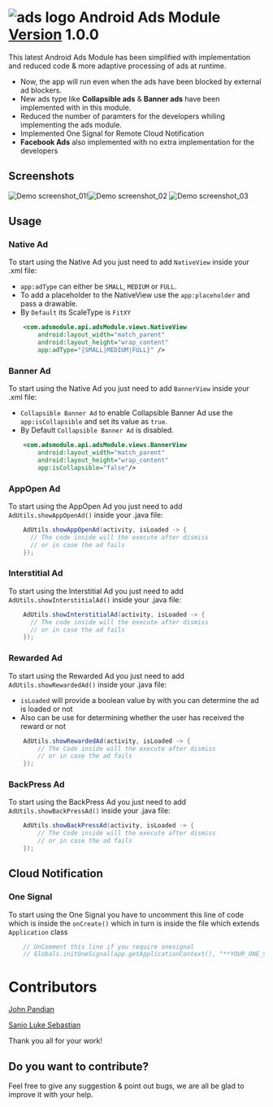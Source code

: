 ![ads logo][adslogo] Android Ads Module [Version]() 1.0.0
======

This latest Android Ads Module has been simplified with implementation and reduced code & more adaptive processing of ads at runtime.

* Now, the app will run even when the ads have been blocked by external ad blockers.
* New ads type like **Collapsible ads** & **Banner ads** have been implemented with in this module.
* Reduced the number of paramters for the developers whiling implementing the ads module.
* Implemented One Signal for Remote Cloud Notification
* **Facebook Ads** also implemented with no extra implementation for the developers

Screenshots
-----------

![Demo screenshot_01][1]!![Demo screenshot_02][2] ![Demo screenshot_03][3]


Usage
-----

### Native Ad
To start using the Native Ad you just need to add ``NativeView`` inside your .xml file:
* ``app:adType`` can either be `SMALL`, `MEDIUM` or `FULL`.
* To add a placeholder to the NativeView use the `app:placeholder` and pass a drawable.
* By `Default` its ScaleType is `FitXY`
```xml
    <com.adsmodule.api.adsModule.views.NativeView
        android:layout_width="match_parent"
        android:layout_height="wrap_content"
        app:adType="{SMALL|MEDIUM|FULL}" />
```

### Banner Ad
To start using the Native Ad you just need to add ``BannerView`` inside your .xml file:
* ``Collapsible Banner Ad`` to enable Collapsible Banner Ad use the `app:isCollapsible` and set its value as `true`.
* By Default ``Collapsible Banner Ad`` is disabled.

```xml
    <com.adsmodule.api.adsModule.views.BannerView
        android:layout_width="match_parent"
        android:layout_height="wrap_content"
        app:isCollapsible="false"/>
```


### AppOpen Ad
To start using the AppOpen Ad you just need to add ``AdUtils.showAppOpenAd()`` inside your .java file:

```java
    AdUtils.showAppOpenAd(activity, isLoaded -> {
      // The code inside will the execute after dismiss
      // or in case the ad fails
    });
```

### Interstitial Ad
To start using the Interstitial Ad you just need to add ``AdUtils.showInterstitialAd()`` inside your .java file:

```java
    AdUtils.showInterstitialAd(activity, isLoaded -> {
      // The code inside will the execute after dismiss
      // or in case the ad fails
    });
```

### Rewarded Ad
To start using the Rewarded Ad you just need to add ``AdUtils.showRewardedAd()`` inside your .java file:
* ``isLoaded`` will provide a boolean value by with you can determine the ad is loaded or not
* Also can be use for determining whether the user has received the reward or not

```java
    AdUtils.showRewardedAd(activity, isLoaded -> {
        // The Code inside will the execute after dismiss
        // or in case the ad fails
    });
```
### BackPress Ad
To start using the BackPress Ad you just need to add ``AdUtils.showBackPressAd()`` inside your .java file:

```java
    AdUtils.showBackPressAd(activity, isLoaded -> {
        // The Code inside will the execute after dismiss
        // or in case the ad fails
    });
```

Cloud Notification
-----

### One Signal
To start using the One Signal you have to uncomment this line of code which is inside the ``onCreate()`` which in turn is inside the file which extends ``Application`` class

```java
    // UnComment this line if you require onesignal
    // Globals.initOneSignal(app.getApplicationContext(), "**YOUR_ONE_SIGNAL_APP_ID**");
```

# Contributors

[John Pandian](https://github.com/I-KNOWN)

[Sanio Luke Sebastian](https://github.com/SanioLukeIDE)

Thank you all for your work!

Do you want to contribute?
--------------------------

Feel free to give any suggestion & point out bugs, we are all  be glad to improve it with your help.

[1]: ./art/Screenshot_01.png
[2]: ./art/Screenshot_02.png
[3]: ./art/Screenshot_03.png
[adslogo]: ./art/app_icon.png
